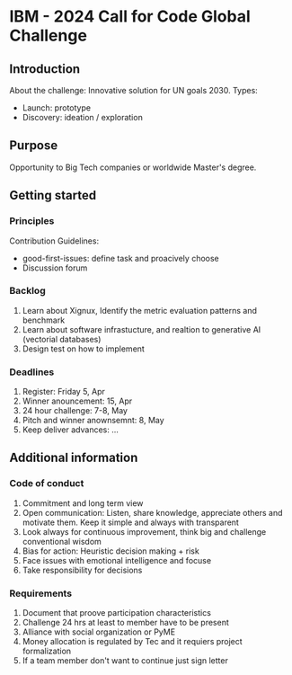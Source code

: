 # IBM - 2024 Call for Code Global Challenge

## Introduction
About the challenge: Innovative solution for UN goals 2030.
Types:
* Launch: prototype
* Discovery: ideation / exploration
     
## Purpose
Opportunity to Big Tech companies or worldwide Master's degree. 

## Getting started
### Principles
Contribution Guidelines:
* good-first-issues: define task and proacively choose 
* Discussion forum

### Backlog
1. Learn about Xignux, Identify the metric evaluation patterns and benchmark
2. Learn about software infrastucture, and realtion to generative AI (vectorial databases)
3. Design test on how to implement

### Deadlines
1. Register: Friday 5, Apr
2. Winner anouncement: 15, Apr
3. 24 hour challenge: 7-8, May
4. Pitch and winner anownsemnt: 8, May
5. Keep deliver advances: ...

## Additional information

### Code of conduct
1. Commitment and long term view
2. Open communication: Listen, share knowledge, appreciate others and motivate them. Keep it simple and always with transparent
3. Look always for continuous improvement, think big and challenge conventional wisdom
4. Bias for action: Heuristic decision making + risk
5. Face issues with emotional intelligence and focuse
6. Take responsibility for decisions

### Requirements
1. Document that proove participation characteristics
2. Challenge 24 hrs at least to member have to be present
3. Alliance with social organization or PyME
4. Money allocation is regulated by Tec and it requiers project formalization  
5. If a team member don't want to continue just sign letter
